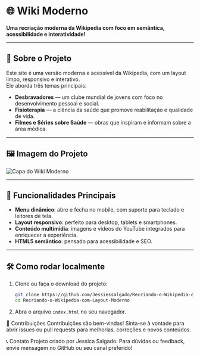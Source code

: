 # 🌐 Wiki Moderno

**Uma recriação moderna da Wikipedia com foco em semântica, acessibilidade e interatividade!**

---

## 🚀 Sobre o Projeto

Este site é uma versão moderna e acessível da Wikipedia, com um layout limpo, responsivo e interativo.  
Ele aborda três temas principais:

- **Desbravadores** — um clube mundial de jovens com foco no desenvolvimento pessoal e social.  
- **Fisioterapia** — a ciência da saúde que promove reabilitação e qualidade de vida.  
- **Filmes e Séries sobre Saúde** — obras que inspiram e informam sobre a área médica.

---

## 🖼 Imagem do Projeto

![Capa do Wiki Moderno](assets/images/wiki-moderno-capa.png)

---

## 🎯 Funcionalidades Principais

- **Menu dinâmico**: abre e fecha no mobile, com suporte para teclado e leitores de tela.  
- **Layout responsivo**: perfeito para desktop, tablets e smartphones.  
- **Conteúdo multimídia**: imagens e vídeos do YouTube integrados para enriquecer a experiência.  
- **HTML5 semântico**: pensado para acessibilidade e SEO.

---

## 🛠 Como rodar localmente

1. Clone ou faça o download do projeto:

   ```bash
   git clone https://github.com/Jessiessalgado/Recriando-o-Wikipedia-com-Layout-Moderno.git
   cd Recriando-o-Wikipedia-com-Layout-Moderno


2. Abra o arquivo `index.html` no seu navegador.


🤝 Contribuições
Contribuições são bem-vindas!
Sinta-se à vontade para abrir issues ou pull requests para melhorias, correções e novos conteúdos.

📞 Contato
Projeto criado por Jessica Salgado.
Para dúvidas ou feedback, envie mensagem no GitHub ou seu canal preferido!
